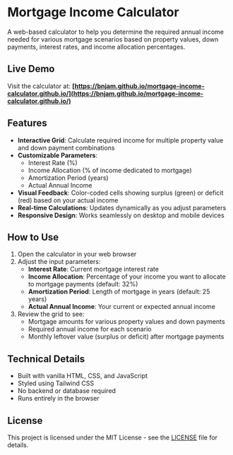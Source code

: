 # Mortgage Income Calculator

A web-based calculator to help you determine the required annual income needed for various mortgage scenarios based on property values, down payments, interest rates, and income allocation percentages.

## Live Demo

Visit the calculator at: **[https://bnjam.github.io/mortgage-income-calculator.github.io/](https://bnjam.github.io/mortgage-income-calculator.github.io/)**

## Features

- **Interactive Grid**: Calculate required income for multiple property value and down payment combinations
- **Customizable Parameters**:
  - Interest Rate (%)
  - Income Allocation (% of income dedicated to mortgage)
  - Amortization Period (years)
  - Actual Annual Income
- **Visual Feedback**: Color-coded cells showing surplus (green) or deficit (red) based on your actual income
- **Real-time Calculations**: Updates dynamically as you adjust parameters
- **Responsive Design**: Works seamlessly on desktop and mobile devices

## How to Use

1. Open the calculator in your web browser
2. Adjust the input parameters:
   - **Interest Rate**: Current mortgage interest rate
   - **Income Allocation**: Percentage of your income you want to allocate to mortgage payments (default: 32%)
   - **Amortization Period**: Length of mortgage in years (default: 25 years)
   - **Actual Annual Income**: Your current or expected annual income
3. Review the grid to see:
   - Mortgage amounts for various property values and down payments
   - Required annual income for each scenario
   - Monthly leftover value (surplus or deficit) after mortgage payments

## Technical Details

- Built with vanilla HTML, CSS, and JavaScript
- Styled using Tailwind CSS
- No backend or database required
- Runs entirely in the browser

## License

This project is licensed under the MIT License - see the [LICENSE](LICENSE) file for details.